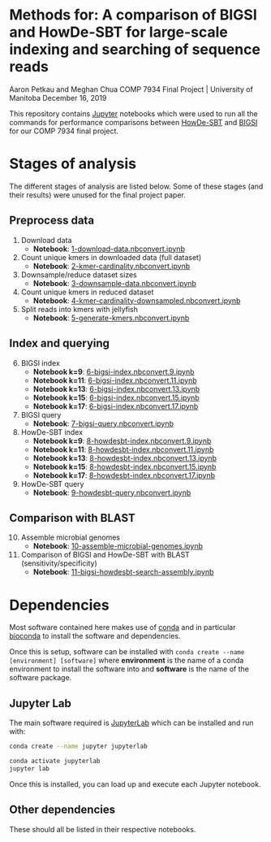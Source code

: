 # Methods for: A comparison of BIGSI and HowDe-SBT for large-scale indexing and searching of sequence reads

Aaron Petkau and Meghan Chua
COMP 7934 Final Project | University of Manitoba
December 16, 2019

This repository contains [Jupyter](https://jupyter.org/) notebooks which were used to run all the commands for performance comparisons between [HowDe-SBT](https://github.com/medvedevgroup/HowDeSBT) and [BIGSI](https://github.com/Phelimb/BIGSI) for our COMP 7934 final project.

# Stages of analysis

The different stages of analysis are listed below. Some of these stages (and their results) were unused for the final project paper.

## Preprocess data

1. Download data
    * **Notebook**: [1-download-data.nbconvert.ipynb](notebooks/1-download-data.nbconvert.ipynb)
2. Count unique kmers in downloaded data (full dataset)
    * **Notebook**: [2-kmer-cardinality.nbconvert.ipynb](notebooks/2-kmer-cardinality.nbconvert.ipynb)
3. Downsample/reduce dataset sizes
    * **Notebook**: [3-downsample-data.nbconvert.ipynb](notebooks/3-downsample-data.nbconvert.ipynb)
4. Count unique kmers in reduced dataset
    * **Notebook**: [4-kmer-cardinality-downsampled.nbconvert.ipynb](notebooks/4-kmer-cardinality-downsampled.nbconvert.ipynb)
5. Split reads into kmers with jellyfish
    * **Notebook**: [5-generate-kmers.nbconvert.ipynb](notebooks/5-generate-kmers.nbconvert.ipynb)
    
## Index and querying

6. BIGSI index
    * **Notebook k=9**: [6-bigsi-index.nbconvert.9.ipynb](notebooks/6-bigsi-index.nbconvert.9.ipynb)
    * **Notebook k=11**: [6-bigsi-index.nbconvert.11.ipynb](notebooks/6-bigsi-index.nbconvert.11.ipynb)
    * **Notebook k=13**: [6-bigsi-index.nbconvert.13.ipynb](notebooks/6-bigsi-index.nbconvert.13.ipynb)
    * **Notebook k=15**: [6-bigsi-index.nbconvert.15.ipynb](notebooks/6-bigsi-index.nbconvert.15.ipynb)
    * **Notebook k=17**: [6-bigsi-index.nbconvert.17.ipynb](notebooks/6-bigsi-index.nbconvert.17.ipynb)
7. BIGSI query
    * **Notebook**: [7-bigsi-query.nbconvert.ipynb](notebooks/7-bigsi-query.nbconvert.ipynb)
8. HowDe-SBT index
    * **Notebook k=9**: [8-howdesbt-index.nbconvert.9.ipynb](notebooks/8-howdesbt-index.nbconvert.9.ipynb)
    * **Notebook k=11**: [8-howdesbt-index.nbconvert.11.ipynb](notebooks/8-howdesbt-index.nbconvert.11.ipynb)
    * **Notebook k=13**: [8-howdesbt-index.nbconvert.13.ipynb](notebooks/8-howdesbt-index.nbconvert.13.ipynb)
    * **Notebook k=15**: [8-howdesbt-index.nbconvert.15.ipynb](notebooks/8-howdesbt-index.nbconvert.15.ipynb)
    * **Notebook k=17**: [8-howdesbt-index.nbconvert.17.ipynb](notebooks/8-howdesbt-index.nbconvert.17.ipynb)
9. HowDe-SBT query
    * **Notebook**: [9-howdesbt-query.nbconvert.ipynb](notebooks/9-howdesbt-query.nbconvert.ipynb)
    
## Comparison with BLAST

10. Assemble microbial genomes
    * **Notebook**: [10-assemble-microbial-genomes.ipynb](notebooks/10-assemble-microbial-genomes.ipynb)
11. Comparison of BIGSI and HowDe-SBT with BLAST (sensitivity/specificity)
    * **Notebook**: [11-bigsi-howdesbt-search-assembly.ipynb](notebooks/11-bigsi-howdesbt-search-assembly.ipynb)

# Dependencies

Most software contained here makes use of [conda](https://docs.conda.io) and in particular [bioconda](https://bioconda.github.io/) to install the software and dependencies.

Once this is setup, software can be installed with `conda create --name [environment] [software]` where **environment** is the name of a conda environment to install the software into and **software** is the name of the software package.

## Jupyter Lab

The main software required is [JupyterLab](https://jupyterlab.readthedocs.io) which can be installed and run with:

```bash
conda create --name jupyter jupyterlab

conda activate jupyterlab
jupyter lab
```

Once this is installed, you can load up and execute each Jupyter notebook.

## Other dependencies

These should all be listed in their respective notebooks.